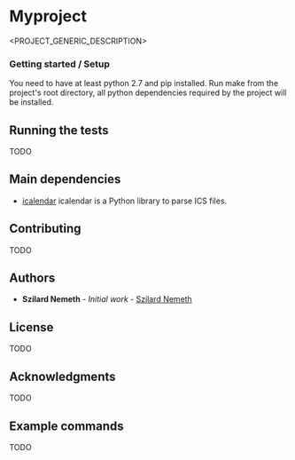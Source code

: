 # Myproject

<PROJECT_GENERIC_DESCRIPTION>

### Getting started / Setup

You need to have at least python 2.7 and pip installed.
Run make from the project's root directory, all python dependencies required by the project will be installed.


## Running the tests

TODO

## Main dependencies

* [icalendar](https://icalendar.readthedocs.io/en/latest/about.html)  icalendar is a Python library to parse ICS files.

## Contributing

TODO

## Authors

* **Szilard Nemeth** - *Initial work* - [Szilard Nemeth](https://github.com/szilard-nemeth)

## License

TODO

## Acknowledgments

TODO

## Example commands

TODO
